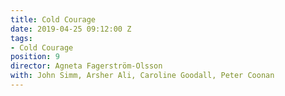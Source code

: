 ```yaml
---
title: Cold Courage
date: 2019-04-25 09:12:00 Z
tags:
- Cold Courage
position: 9
director: Agneta Fagerström-Olsson
with: John Simm, Arsher Ali, Caroline Goodall, Peter Coonan
---
```


